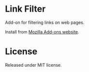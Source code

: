 # Link Filter
Add-on for filtering links on web pages.

Install from [Mozilla Add-ons website](https://addons.mozilla.org/en-US/firefox/addon/link-filter/).

# License
Released under MIT license.
